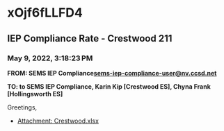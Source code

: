 # xOjf6fLLFD4
## IEP Compliance Rate - Crestwood 211
### May 9, 2022, 3:18:23 PM
**FROM: SEMS IEP Compliance<sems-iep-compliance-user@nv.ccsd.net>**

**TO: to SEMS IEP Compliance, Karin Kip [Crestwood ES], Chyna Frank [Hollingsworth ES]**


Greetings,  





* [Attachment: Crestwood.xlsx](xOjf6fLLFD4-attachment-1.xlsx)

